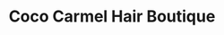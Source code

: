 ---
title: "Coco Carmel Hair Boutique"
url: /grayswood-haslemere/coco-carmel-hair-boutique/
shop: Friseur
---